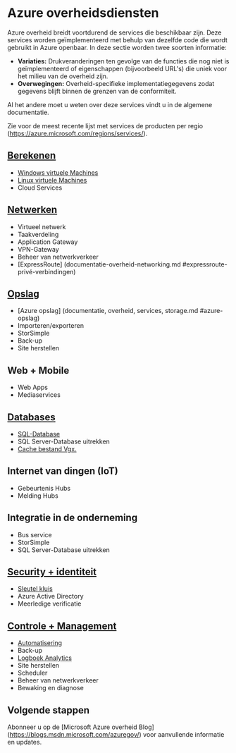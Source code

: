 <properties
    pageTitle="Azure overheidsdiensten | Microsoft Azure"
    description="Een overzicht van de beschikbare services in Azure overheid"
    services="Azure-Government"
    cloud="gov" 
    documentationCenter=""
    authors="zakramer"
    manager="liki"
    editor="" />

<tags
    ms.service="multiple"
    ms.devlang="na"
    ms.topic="article"
    ms.tgt_pltfrm="na"
    ms.workload="azure-government"
    ms.date="10/14/2016"
    ms.author="zakramer" />


#  <a name="azure-government-services"></a>Azure overheidsdiensten

Azure overheid breidt voortdurend de services die beschikbaar zijn.  Deze services worden geïmplementeerd met behulp van dezelfde code die wordt gebruikt in Azure openbaar.  In deze sectie worden twee soorten informatie:

- **Variaties:** Drukveranderingen ten gevolge van de functies die nog niet is geïmplementeerd of eigenschappen (bijvoorbeeld URL's) die uniek voor het milieu van de overheid zijn.  
- **Overwegingen:** Overheid-specifieke implementatiegegevens zodat gegevens blijft binnen de grenzen van de conformiteit.

Al het andere moet u weten over deze services vindt u in de algemene documentatie.

Zie voor de meest recente lijst met services de producten per regio (https://azure.microsoft.com/regions/services/). 

## <a name="computedocumentation-government-computemd"></a>[Berekenen](documentation-government-compute.md)

+ [Windows virtuele Machines](documentation-government-compute.md#virtual-machines)
+ [Linux virtuele Machines](documentation-government-compute.md#virtual-machines)
+ Cloud Services

## <a name="networkingdocumentation-government-networkingmd"></a>[Netwerken](documentation-government-networking.md)

+ Virtueel netwerk
+ Taakverdeling
+ Application Gateway
+ VPN-Gateway
+ Beheer van netwerkverkeer
+ [ExpressRoute] (documentatie-overheid-networking.md #expressroute-privé-verbindingen)

## <a name="storagedocumentation-government-services-storagemd"></a>[Opslag](documentation-government-services-storage.md)

+ [Azure opslag] (documentatie, overheid, services, storage.md #azure-opslag)
+ Importeren/exporteren
+ StorSimple
+ Back-up
+ Site herstellen

## <a name="web--mobile"></a>Web + Mobile

+ Web Apps
+ Mediaservices

## <a name="databasesdocumentation-government-services-databasemd"></a>[Databases](documentation-government-services-database.md)

+ [SQL-Database](documentation-government-services-database.md#sql-database)
+ SQL Server-Database uitrekken
+ [Cache bestand Vgx.](documentation-government-services-database.md#azure-redis-cache)

## <a name="internet-of-things-iot"></a>Internet van dingen (IoT)

+ Gebeurtenis Hubs
+ Melding Hubs

## <a name="enterprise-integration"></a>Integratie in de onderneming

+ Bus service
+ StorSimple
+ SQL Server-Database uitrekken

## <a name="security--identitydocumentation-government-services-securityandidentitymd"></a>[Security + identiteit](documentation-government-services-securityandidentity.md)

+ [Sleutel kluis](documentation-government-services-securityandidentity.md#key-vault)
+ Azure Active Directory
+ Meerledige verificatie

## <a name="monitoring--managementdocumentation-government-services-monitoringandmanagementmd"></a>[Controle + Management](documentation-government-services-monitoringandmanagement.md)

+ [Automatisering](documentation-government-services-monitoringandmanagement.md#automation)
+ Back-up
+ [Logboek Analytics](documentation-government-services-monitoringandmanagement.md#log-analytics)
+ Site herstellen
+ Scheduler
+ Beheer van netwerkverkeer
+ Bewaking en diagnose

##  <a name="next-steps"></a>Volgende stappen 
 
Abonneer u op de [Microsoft Azure overheid Blog] (https://blogs.msdn.microsoft.com/azuregov/) voor aanvullende informatie en updates.
